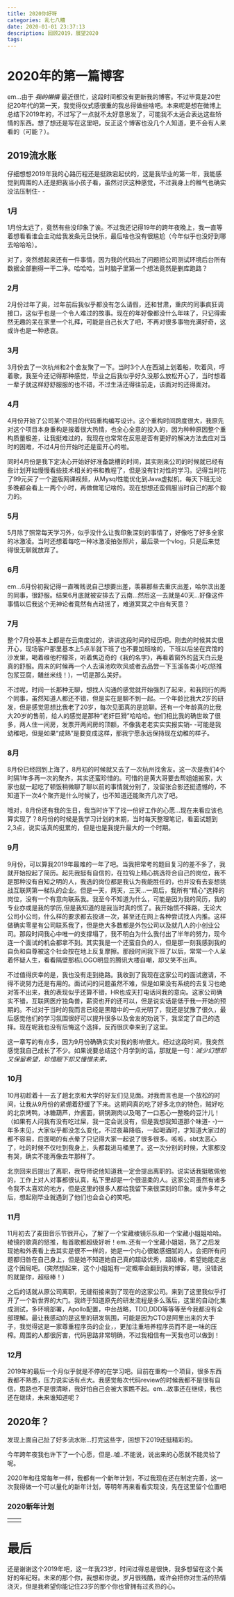 ```yaml
---
title: 2020你好呀
categories: 乱七八糟
date: 2020-01-01 23:37:13
description: 回顾2019，展望2020
tags:
---
```


# 2020年的第一篇博客
em...由于 ~~_我的懒惰_~~ 最近很忙，这段时间都没有更新我的博客。不过毕竟是20世纪20年代的第一天，我觉得仪式感很重的我总得做些啥吧。本来呢是想在微博上总结下2019年的，不过写了一点就不太好意思发了，可能我不太适合表达这些矫情的东西。想了想还是写在这里吧，反正这个博客也没几个人知道，更不会有人来看的（可能？）。

## 2019流水账
仔细想想2019年我的心路历程还是挺跌宕起伏的，这是我毕业的第一年，我能感觉到周围的人还是把我当小孩子看，虽然讨厌这种感觉，不过我身上的稚气也确实没法压制住- -

### 1月
1月份太远了，竟然有些没印象了诶。不过我还记得19年的跨年夜晚上，我一直等着想看看谁会主动给我发条元旦快乐，最后啥也没有很尴尬（今年似乎也没好到哪去哈哈哈）。

对了，突然想起来还有一件事情，因为我的代码出了问题把公司测试环境后台所有数据全部删得一干二净。哈哈哈，当时脑子里第一个想法竟然是删库跑路？

### 2月
2月份过年了奥，过年前后我似乎都没有怎么请假，还和甘肃，重庆的同事疯狂调接口，这似乎也是一个令人难过的故事。现在的年好像都没什么年味了，只记得索然无趣的呆在家里一个礼拜，可能是自己长大了吧，不再对很多事物充满好奇，这或许也是一种悲哀。

### 3月
3月份去了一次杭州和2个舍友聚了一下。当时3个人在西湖上划着船，吹着风，哼着歌，我至今还记得那种感觉，毕业之后我似乎好久没那么放松开心了，当时想着一辈子就这样舒舒服服的也不错，不过生活还得往前走，该面对的还得面对。

### 4月
4月份开始了公司某个项目的代码重构编写设计。这个重构时间跨度很大，我原先对这个项目本身重构是报着很大热情，也全心全意的投入的，因为种种原因整个重构质量极差，让我挺难过的，我现在也常常在反思是否有更好的解决方法去应对当时的困难，不过4月份开始时还是蛮开心的啦。

同时4月份是我下定决心开始好好准备跳槽的时间，其实刚来公司的时候就已经有些计划开始慢慢看些技术相关的书和教程了，但是没有针对性的学习。记得当时花了99元买了一个盗版网课视频，从Mysql性能优化到Java虚拟机，每天下班无论多晚都会看上一两个小时，再做做笔记啥的。现在想想还蛮佩服当时自己的那个毅力的。

### 5月
5月除了照常每天学习外，似乎没什么让我印象深刻的事情了，好像吃了好多全家的冰激凌。当时还想着每吃一种冰激凌拍张照片，最后录一个vlog，只是后来觉得很无聊就放弃了。

### 6月
em...6月份初我记得一直嘴贱说自己想要出差，羡慕那些去重庆出差，哈尔滨出差的同事，很舒服。结果6月底就被安排去了云南...然后这一去就是40天...好像这件事情以后我这个无神论者竟然有点动摇了，难道冥冥之中自有天意？

### 7月
整个7月份基本上都是在云南度过的，讲讲这段时间的经历吧。刚去的时候其实很开心，现场客户那里基本上5点半就下班了也不要加班啥的，下班以后坐在宾馆的沙发里，喝着维他柠檬茶，听着焦迈奇的《我的名字》，再看着窗外的蓝天白云是真的舒服。周末的时候再一个人去滇池吹吹风或者去品尝一下玉溪各类小吃(怒推包浆豆腐，鳝丝米线！)，一切是那么美好。

不过呢，时间一长那种无聊，想找人沟通的感觉就开始强烈了起来，和我同行的两个同事，虽然知道人都还不错，但是实在是聊不到一起。一个年龄比我大2岁的研发，但是感觉思想比我老了20岁，每次见面真的是尬聊。还有一个年龄真的比我大20岁的售前，给人的感觉是那种“老奸巨猾”哈哈哈。他们相比我的确世故了很多，两人住一间房，发票开两间房的顶额，不像我老老实实实报实销- -可能是我幼稚吧，但是如果“成熟”是要变成这样，那我宁愿永远保持现在幼稚的样子。

### 8月
8月份已经回到上海了，8月初的时候就又去了一次杭州找舍友。这一次是我们4个时隔1年多再一次的聚齐，其实还蛮珍惜的。可惜的是黄大哥要去帮姐姐搬家，大家也就一起吃了顿饭稍微聊了聊以前的事情就分别了，没留张合影还挺遗憾的，不知道下一次4个聚齐是什么时候了，也不知道还能聚齐几次了吧。

哦对，8月份还有我的生日，我当时许下了找一份好工作的心愿...现在来看应该也算实现了？8月份的时候是我学习计划的末期，当时每天整理笔记，看面试题到2,3点，说实话真的挺累的，但是也是我提升最大的一个时期。

### 9月
9月份，可以算我2019年最难的一年了吧。当我把常考的题目复习的差不多了，我就开始投起了简历。起先我挺有自信的，在拉钩上精心挑选符合自己的岗位，我不是那种没有自知之明的人，我选的岗位都是我认为我能胜任的，也并没有去妄想挑战互联网第一梯队的企业。但是一天，两天，三天...一周后，我所有“精心”选择的岗位，没有一个有意向联系我。我至今不知道为什么，可能是因为我的简历，我的专业亦或是我的学历,但是我知道的是我当时真的慌了。我开始慌不择路，无论大公司小公司，什么样的要求都去投递一次，甚至还在网上各种尝试找人内推。这样做确实零星有公司联系我了，但是绝大多数都是外包公司以及就几人的小创业公司。那段时间我心中唯一的支撑塌了，我不明白为什么我付出了半年的努力，现今连一个面试的机会都拿不到。其实我是一个还蛮自负的人，但是那一刻我感到我的自负和自尊被这个社会按在地上反复摩擦。那段时间我下班了以后，常常一个人呆着怀疑人生，看看隔壁那栋LOGO明显的腾讯大楼自嘲，却又笑不出声。

不过值得庆幸的是，我也没有走到绝路。我收到了我现在这家公司的面试邀请，不得不说努力还是有用的。面试问的问题虽然不难，但是如果没有系统的去复习也绝对答不出来，我的表现似乎还算不错，HR也成天打电话问我的意向。这家公司确实不错，互联网医疗独角兽，薪资也开的还可以，但是说实话是低于我一开始的预期的。不过对于当时的我而言已经是黑暗中的一点光明了，我还是犹豫了很久，最后感觉他们的学习氛围很好可以提升很多以及舍友的劝说下，我坚定了自己的选择。现在呢我也没有后悔这个选择，反而很庆幸来到了这里。

这一章写的有点多，因为9月份确确实实对我的影响很大。经过这段时间，我突然感觉我自己成长了不少。如果说要总结这个月学到的话，那就是一句：*减少幻想却又保留希望，珍惜眼下却又憧憬未来。*

### 10月
10月初趁着十一去了趟北京和大学的好友们见见面。对我而言也是一个放松的时间，让我从9月份的紧绷着舒缓了下来。这期间真的吃了好多北京的特色，贼好吃的北京烤鸭，冰糖葫芦，炸酱面，铜锅涮肉以及喝了一口恶心一整晚的豆汁儿！（如果有人问我有没有吃过屎，我一定会说没有，但是我想我知道那个味道- -)一年多未见，大家似乎都没怎么变化，不过夜幕降临，一起喝酒时，才知道大家过的都不容易，后面喝的有点晕了只记得大家一起说了很多很多。咳咳，sbt太恶心了，吐的时候不仅吐到我身上，头都栽进马桶里了。这一次分别的时候，大家都没有哭，确实不能再像去年那样了。

北京回来后提出了离职，我导师说他知道我一定会提出离职的。说实话我挺敬佩他的，工作上对人对事都很认真，私下里却是一个很温柔的人。这家公司虽然有诸多令我不太喜欢的地方，但是这里的很多人都给我留下来很深刻的印象。或许多年之后，想起刚毕业就遇到了他们也会会心的笑吧。

### 11月
11月初去了麦田音乐节很开心，了解了一个宝藏棱镜乐队和一个宝藏小姐姐哈哈。棱镜的歌真的怒推，每首歌都超级好听！em..还有一个宝藏小姐姐，熟了之后发现她和外表看上去其实是很不一样的，她是一个内心很敏感细腻的人，会把所有问题都归咎在自己身上，但是她不知道她自己真的超级优秀，超级棒，希望她能走出这个困局吧。（突然想起来，这个小姐姐有一定概率会翻到我的博客，嗯，没错说的就是你，超级棒！）

之后的话就从原公司离职，无缝衔接来到了现在的这家公司。来到了这里我似乎打开了一个新世界的大门。我终于知道原先的研发流程是多么落后，这里的自动化集成测试，多环境部署，Apollo配置，中台战略，TDD,DDD等等等至今我都没有全部理解。最让我感动的是这里的研发氛围，可能是因为CTO是阿里出来的大手子，我觉得这是一家尊重程序员的企业，，更加注重培养程序员而不是一味的压榨。周围的人都很厉害，代码思路非常明确，不过我相信有一天我也可以做到！

### 12月
2019年的最后一个月似乎就是不停的在学习吧。目前在重构一个项目，很多东西我都不熟悉，压力说实话有点大。我感觉每次代码review的时候我都不是很有自信，思路也不是很清晰，我好怕自己会被大家瞧不起。em...故事还在继续，我也还在继续，未来谁知道呢？

## 2020年？
发现上面自己扯了好多流水账...打完这些字，回想下2019还挺精彩的。

今年跨年夜我也许下了一个心愿，但是..嘘..不能说，说出来的心愿就不能灵验了呢。

2020年和往常每年一样，我都有一个新年计划，不过我现在还在制定完善，这一次我得做一个可以量化的新年计划，等明年再来看看实现没，先在这里留个位置吧

### 2020新年计划

|  |  |
|--|--|
|  |  |

# 最后
还是谢谢这个2019年吧，这一年我23岁，时间过得总是很快，我多想留在这个美好的年纪呀。未来的那个你，我想和你说，岁月很残酷，或许会把你对生活的热情浇灭，但是我希望你能记住23岁的那个你也曾拥有过炙热的心。
